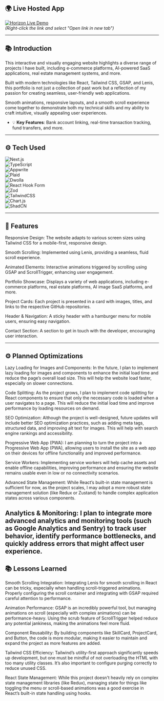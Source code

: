 ## 🌍 Live Hosted App

[![Horizon Live Demo](https://img.shields.io/badge/Live%20Demo-Visit%20Now-brightgreen?style=for-the-badge)](https://praveensharrma.netlify.app)  
*(Right-click the link and select "Open link in new tab")*

---

## 📚 Introduction
This interactive and visually engaging website highlights a diverse range of projects I have built, including e-commerce platforms, AI-powered SaaS applications, real estate management systems, and more.

Built with modern technologies like React, Tailwind CSS, GSAP, and Lenis, this portfolio is not just a collection of past work but a reflection of my passion for creating seamless, user-friendly web applications. 

Smooth animations, responsive layouts, and a smooth scroll experience come together to demonstrate both my technical skills and my ability to craft intuitive, visually appealing user experiences.

- 💡 **Key Features**: Bank account linking, real-time transaction tracking, fund transfers, and more.

---

## ⚙️ Tech Used

![Next.js](https://img.shields.io/badge/Next.js-000000?style=for-the-badge&logo=next.js&logoColor=white)  
![TypeScript](https://img.shields.io/badge/TypeScript-3178C6?style=for-the-badge&logo=typescript&logoColor=white)  
![Appwrite](https://img.shields.io/badge/Appwrite-ff6600?style=for-the-badge&logo=appwrite&logoColor=white)  
![Plaid](https://img.shields.io/badge/Plaid-007b5e?style=for-the-badge&logo=plaid&logoColor=white)  
![Dwolla](https://img.shields.io/badge/Dwolla-00bfae?style=for-the-badge&logo=dwolla&logoColor=white)  
![React Hook Form](https://img.shields.io/badge/React%20Hook%20Form-EC4A2A?style=for-the-badge&logo=react&logoColor=white)  
![Zod](https://img.shields.io/badge/Zod-2c3e50?style=for-the-badge&logo=typescript&logoColor=white)  
![TailwindCSS](https://img.shields.io/badge/TailwindCSS-06B6D4?style=for-the-badge&logo=tailwind-css&logoColor=white)  
![Chart.js](https://img.shields.io/badge/Chart.js-F5B400?style=for-the-badge&logo=chart.js&logoColor=white)  
![ShadCN](https://img.shields.io/badge/ShadCN-1D4ED8?style=for-the-badge&logo=react&logoColor=white)

---

## 🔋 Features
Responsive Design:
The website adapts to various screen sizes using Tailwind CSS for a mobile-first, responsive design.

Smooth Scrolling:
Implemented using Lenis, providing a seamless, fluid scroll experience.

Animated Elements:
Interactive animations triggered by scrolling using GSAP and ScrollTrigger, enhancing user engagement.

Portfolio Showcase:
Displays a variety of web applications, including e-commerce platforms, real estate platforms, AI image SaaS platforms, and more.

Project Cards:
Each project is presented in a card with images, titles, and links to the respective GitHub repositories.

Header & Navigation:
A sticky header with a hamburger menu for mobile users, ensuring easy navigation.

Contact Section:
A section to get in touch with the developer, encouraging user interaction.

---

## ⚙️ Planned Optimizations
Lazy Loading for Images and Components:
In the future, I plan to implement lazy loading for images and components to enhance the initial load time and reduce the page’s overall load size. This will help the website load faster, especially on slower connections.

Code Splitting:
As the project grows, I plan to implement code splitting for React components to ensure that only the necessary code is loaded when a user navigates to a page. This will reduce the initial load time and improve performance by loading resources on demand.

SEO Optimization:
Although the project is well-designed, future updates will include better SEO optimization practices, such as adding meta tags, structured data, and improving alt text for images. This will help with search engine rankings and accessibility.

Progressive Web App (PWA):
I am planning to turn the project into a Progressive Web App (PWA), allowing users to install the site as a web app on their devices for offline functionality and improved performance.

Service Workers:
Implementing service workers will help cache assets and enable offline capabilities, improving performance and ensuring the website remains usable even in low or no connectivity scenarios.

Advanced State Management:
While React’s built-in state management is sufficient for now, as the project scales, I may adopt a more robust state management solution (like Redux or Zustand) to handle complex application states across various components.

Analytics & Monitoring:
I plan to integrate more advanced analytics and monitoring tools (such as Google Analytics and Sentry) to track user behavior, identify performance bottlenecks, and quickly address errors that might affect user experience.
---

## 📚 Lessons Learned
Smooth Scrolling Integration:
Integrating Lenis for smooth scrolling in React can be tricky, especially when handling scroll-triggered animations. Properly configuring the scroll container and integrating with GSAP required careful attention to performance.

Animation Performance:
GSAP is an incredibly powerful tool, but managing animations on scroll (especially with complex animations) can be performance-heavy. Using the scrub feature of ScrollTrigger helped reduce any potential jankiness, making the animations feel more fluid.

Component Reusability:
By building components like SkillCard, ProjectCard, and Button, the code is more modular, making it easier to maintain and expand the project as more features are added.

Tailwind CSS Efficiency:
Tailwind’s utility-first approach significantly speeds up development, but one must be mindful of not overloading the HTML with too many utility classes. It’s also important to configure purging correctly to reduce unused CSS.

React State Management:
While this project doesn't heavily rely on complex state management libraries (like Redux), managing state for things like toggling the menu or scroll-based animations was a good exercise in React’s built-in state handling using hooks.

